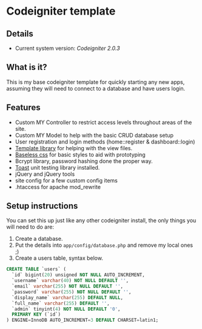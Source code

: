 # Codeigniter template

## Details
* Current system version: *Codeigniter 2.0.3*

## What is it?
This is my base codeigniter template for quickly starting any new apps, assuming they will need to connect to a database and have users login.

## Features
* Custom MY Controller to restrict access levels throughout areas of the site.
* Custom MY Model to help with the basic CRUD database setup
* User registration and login methods (home::register & dashboard::login)
* [Template library](http://williamsconcepts.com/ci/codeigniter/libraries/template/) for helping with the view files.
* [Baseless css](https://github.com/peteyhawkins/baseless) for basic styles to aid with prototyping
* Bcrypt library, password hashing done the proper way.
* [Toast](http://jensroland.com/projects/toast/) unit testing library installed.
* jQuery and jQuery tools
* site config for a few custom config items
* .htaccess for apache mod_rewrite

## Setup instructions
You can set this up just like any other codeigniter install, the only things you will need to do are:
1. Create a database.
2. Put the details into `app/config/database.php` and remove my local ones ;)
3. Create a users table, syntax below.

```sql
CREATE TABLE `users` (
  `id` bigint(20) unsigned NOT NULL AUTO_INCREMENT,
  `username` varchar(40) NOT NULL DEFAULT '',
  `email` varchar(255) NOT NULL DEFAULT '',
  `password` varchar(255) NOT NULL DEFAULT '',
  `display_name` varchar(255) DEFAULT NULL,
  `full_name` varchar(255) DEFAULT '',
  `admin` tinyint(4) NOT NULL DEFAULT '0',
  PRIMARY KEY (`id`)
) ENGINE=InnoDB AUTO_INCREMENT=3 DEFAULT CHARSET=latin1;
```